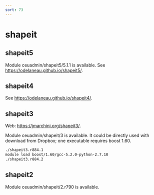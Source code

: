 ```yaml
---
sort: 73
---
```


# shapeit

## shapeit5

Module ceuadmin/shapeit5/5.1.1 is available. See <https://odelaneau.github.io/shapeit5/>.

## shapeit4

See <https://odelaneau.github.io/shapeit4/>.

## shapeit3

Web: <https://jmarchini.org/shapeit3/>.

Module ceuadmin/shapeit/3 is available. It could be directly used with download from Dropbox; one executable requires boost 1.60.

```bash
./shapeit3.r884.1
module load boost/1.60/gcc-5.2.0-python-2.7.10
./shapeit3.r884.2
```

## shapeit2

Module ceuadmin/shapeit/2.r790 is available.
